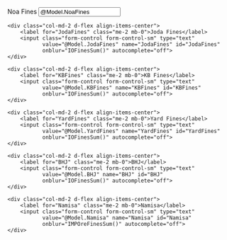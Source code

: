 <div class="row material-row mb-2">
    <div class="col-md-2 d-flex align-items-center">
        <label for="NoaFines" class="me-2 mb-0">Noa Fines</label>
        <input class="form-control form-control-sm" type="text" 
               value="@Model.NoaFines" name="NoaFines" id="NoaFines" 
               onblur="IOFinesSum()" autocomplete="off">
    </div>

    <div class="col-md-2 d-flex align-items-center">
        <label for="JodaFines" class="me-2 mb-0">Joda Fines</label>
        <input class="form-control form-control-sm" type="text" 
               value="@Model.JodaFines" name="JodaFines" id="JodaFines" 
               onblur="IOFinesSum()" autocomplete="off">
    </div>

    <div class="col-md-2 d-flex align-items-center">
        <label for="KBFines" class="me-2 mb-0">KB Fines</label>
        <input class="form-control form-control-sm" type="text" 
               value="@Model.KBFines" name="KBFines" id="KBFines" 
               onblur="IOFinesSum()" autocomplete="off">
    </div>

    <div class="col-md-2 d-flex align-items-center">
        <label for="YardFines" class="me-2 mb-0">Yard Fines</label>
        <input class="form-control form-control-sm" type="text" 
               value="@Model.YardFines" name="YardFines" id="YardFines" 
               onblur="IOFinesSum()" autocomplete="off">
    </div>

    <div class="col-md-2 d-flex align-items-center">
        <label for="BHJ" class="me-2 mb-0">BHJ</label>
        <input class="form-control form-control-sm" type="text" 
               value="@Model.BHJ" name="BHJ" id="BHJ" 
               onblur="IOFinesSum()" autocomplete="off">
    </div>

    <div class="col-md-2 d-flex align-items-center">
        <label for="Namisa" class="me-2 mb-0">Namisa</label>
        <input class="form-control form-control-sm" type="text" 
               value="@Model.Namisa" name="Namisa" id="Namisa" 
               onblur="IMPOreFinesSum()" autocomplete="off">
    </div>
</div>